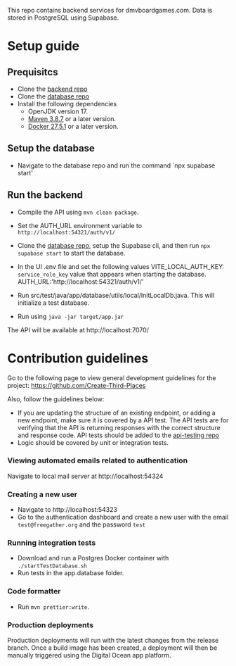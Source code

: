 This repo contains backend services for dmvboardgames.com. Data is stored in PostgreSQL using Supabase.

# Setup guide

## Prequisitcs
- Clone the [backend repo](https://github.com/gatherspiel/backend)
- Clone the [database repo](https://github.com/gatherspiel/database)
- Install the following dependencies
  - OpenJDK version 17.
  - [Maven 3.8.7](https://maven.apache.org/install.html) or a later version.
  - [Docker 27.5.1](https://docs.docker.com/engine/install/) or a later version. 

## Setup the database

- Navigate to the database repo and run the command `npx supabase start'

## Run the backend
- Compile the API using `mvn clean package`. 
- Set the AUTH_URL environment variable to `http://localhost:54321/auth/v1/`


- Clone the [database repo](https://github.com/free-gather/database), setup the Supabase cli, and then run 
   `npx supabase start` to start the database.
- In the UI .env file and set the following values
    VITE_LOCAL_AUTH_KEY: `service_role_key` value that appears when starting the database.
    AUTH_URL:'http://localhost:54321/auth/v1/'
- Run src/test/java/app/database/utils/local/InitLocalDb.java. This will initialize a test database.
- Run using `java -jar target/app.jar`

The API will be available at http://localhost:7070/


# Contribution guidelines

Go to the following page to view general development guidelines for the project: https://github.com/Create-Third-Places

Also, follow the guidelines below:
- If you are updating the structure of an existing endpoint, or adding a new endpoint, make sure it is covered by a API test. The API tests are for verifying that the API is returning responses with the correct structure and response code. API tests should be added to the [api-testing repo](https://github.com/Create-Third-Places/api-testing)
- Logic should be covered by unit or integration tests. 


### Viewing automated emails related to authentication

Navigate to local mail server at http://localhost:54324
### Creating a new user

- Navigate to http://localhost:54323
- Go to the authentication dashboard and create a new user with the email `test@freegather.org` and the password `test`

### Running integration tests

- Download and run a Postgres Docker container with `./startTestDatabase.sh`
- Run tests in the app.database folder.
  
### Code formatter

- Run `mvn prettier:write`.

### Production deployments

Production deployments will run with the latest changes from the release branch. Once a build image has been created, a deployment will then be manually triggered using the Digital Ocean app platform.

